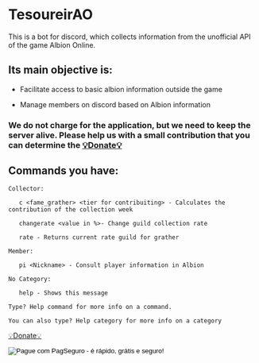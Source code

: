 
# TesoureirAO
This is a bot for discord, which collects information from the unofficial API of the game Albion Online.

## Its main objective is:

- Facilitate access to basic albion information outside the game

- Manage members on discord based on Albion information

### We do not charge for the application, but we need to keep the server alive. Please help us with a small contribution that you can determine the [💡Donate💡](https://pag.ae/7X9NE4isG)
## Commands you have:

```
Collector:

   c <fame_grather> <tier for contribuiting> - Calculates the contribution of the collection week

   changerate <value in %>- Change guild collection rate

   rate - Returns current rate guild for grather

Member:

   pi <Nickname> - Consult player information in Albion
   
No Category:

   help - Shows this message

Type? Help command for more info on a command.

You can also type? Help category for more info on a category
```

[💡Donate💡](https://pag.ae/7X9NE4isG)

<!-- INICIO FORMULARIO BOTAO PAGSEGURO -->
<form action="https://pagseguro.uol.com.br/checkout/v2/donation.html" method="post">
<!-- NÃO EDITE OS COMANDOS DAS LINHAS ABAIXO -->
<input type="hidden" name="currency" value="BRL" />
<input type="hidden" name="receiverEmail" value="leo_lima_nascimento@hotmail.com" />
<input type="hidden" name="iot" value="button" />
<input type="image" src="https://stc.pagseguro.uol.com.br/public/img/botoes/doacoes/120x53-doar-azul.gif" name="submit" alt="Pague com PagSeguro - é rápido, grátis e seguro!" />
</form>
<!-- FINAL FORMULARIO BOTAO PAGSEGURO -->